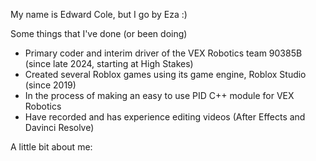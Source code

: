 My name is Edward Cole, but I go by Eza :)

Some things that I've done (or been doing)
 - Primary coder and interim driver of the VEX Robotics team 90385B (since late 2024, starting at High Stakes)
 - Created several Roblox games using its game engine, Roblox Studio (since 2019)
 - In the process of making an easy to use PID C++ module for VEX Robotics
 - Have recorded and has experience editing videos (After Effects and Davinci Resolve)

A little bit about me:
